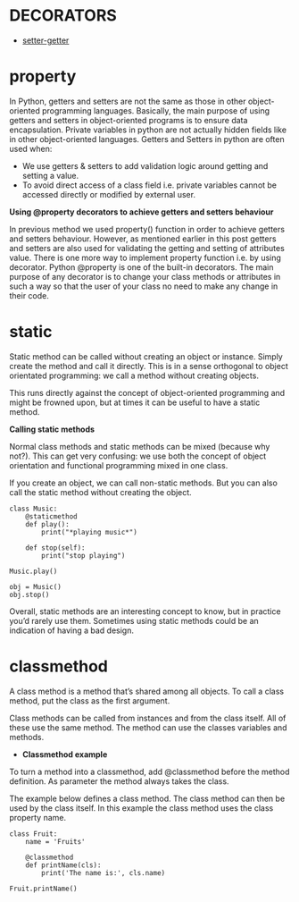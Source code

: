 DECORATORS
===============
- [setter-getter](https://github.com/stupns/HOME/tree/master/OOP/Getter-and-Setter "getter and setter")

# **property**

In Python, getters and setters are not the same as those in other object-oriented programming languages.
Basically, the main purpose of using getters and setters in object-oriented programs is to ensure data encapsulation.
Private variables in python are not actually hidden fields like in other object-oriented languages. Getters and Setters
in python are often used when:

- We use getters & setters to add validation logic around getting and setting a value.
- To avoid direct access of a class field i.e. private variables cannot be accessed directly or modified by external user.

**Using @property decorators to achieve getters and setters behaviour**

In previous method we used property() function in order to achieve getters and setters behaviour.
However, as mentioned earlier in this post getters and setters are also used for validating the getting and setting of
attributes value. There is one more way to implement property function i.e. by using decorator. Python @property is one
of the built-in decorators. The main purpose of any decorator is to change your class methods or attributes in such a 
way so that the user of your class no need to make any change in their code.

# **static**

Static method can be called without creating an object or instance. Simply create the method and call it directly.
This is in a sense orthogonal to object orientated programming: we call a method without creating objects.

This runs directly against the concept of object-oriented programming and might be frowned upon, but at times it can be
useful to have a static method.

**Calling static methods**

Normal class methods and static methods can be mixed (because why not?).
This can get very confusing: we use both the concept of object orientation and functional programming mixed in one class.

If you create an object, we can call non-static methods. But you can also call the static method without creating the object.

```
class Music:
    @staticmethod
    def play():
        print("*playing music*")

    def stop(self):
        print("stop playing")

Music.play()

obj = Music()
obj.stop()
```

Overall, static methods are an interesting concept to know, but in practice you’d rarely use them.
Sometimes using static methods could be an indication of having a bad design.

# **classmethod**

A class method is a method that’s shared among all objects. To call a class method, put the class as the first argument.

Class methods can be called from instances and from the class itself. All of these use the same method.
The method can use the classes variables and methods.

- **Classmethod example**

To turn a method into a classmethod, add @classmethod before the method definition. As parameter the method always takes the class.

The example below defines a class method. The class method can then be used by the class itself. In this example the
class method uses the class property name.

``` 
class Fruit:
    name = 'Fruits'

    @classmethod
    def printName(cls):
        print('The name is:', cls.name)

Fruit.printName()
```


